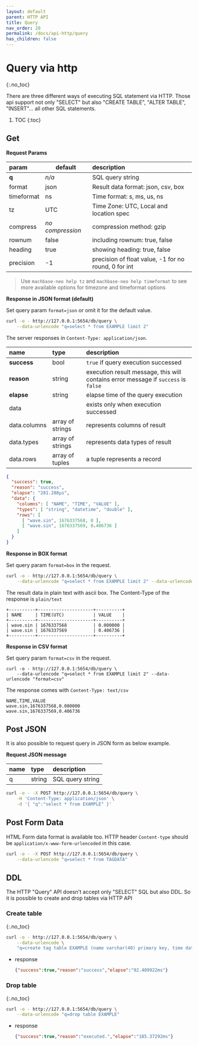 ```yaml
---
layout: default
parent: HTTP API
title: Query
nav_order: 20
permalink: /docs/api-http/query
has_children: false
---
```


# Query via http
{:.no_toc}

There are three different ways of executing SQL statement via HTTP.
Those api support not only "SELECT" but also "CREATE TABLE", "ALTER TABLE", "INSERT"... all other SQL statements.

1. TOC
{:toc}

## Get

**Request Params**

| param       | default | description                   |
|:----------- |---------|:----------------------------- |
| **q**       | _n/a_   | SQL query string              |
| format      | json    | Result data format: json, csv, box |
| timeformat  | ns      | Time format: s, ms, us, ns    |
| tz          | UTC     | Time Zone: UTC, Local and location spec |
| compress    | _no compression_   | compression method: gzip      |
| rownum      | false   | including rownum: true, false |
| heading     | true    | showing heading: true, false  |
| precision   | -1      | precision of float value, -1 for no round, 0 for int |

> Use `machbase-neo help tz` and `machbase-neo help timeformat` to see more available options for timezone and timeformat options

**Response in JSON format (default)**

Set query param `format=json` or omit it for the default value.

```sh
curl -o - http://127.0.0.1:5654/db/query \
    --data-urlencode "q=select * from EXAMPLE limit 2"
```

The server responses in `Content-Type: application/json`.

| name         | type       |  description                        |
|:------------ |:-----------|:------------------------------------|
| **success**  | bool       | `true` if query execution successed |
| **reason**   | string     | execution result message, this will contains error message if `success` is `false`  |
| **elapse**   | string     | elapse time of the query execution    |
| data         |            | exists only when execution successed  |
| data.columns | array of strings | represents columns of result    |
| data.types   | array of strings | represents data types of result |
| data.rows    | array of tuples  | a tuple represents a record     |

```json
{
  "success": true,
  "reason": "success",
  "elapse": "281.288µs",
  "data": {
    "columns": [ "NAME", "TIME", "VALUE" ],
    "types": [ "string", "datetime", "double" ],
    "rows": [
      [ "wave.sin", 1676337568, 0 ],
      [ "wave.sin", 1676337569, 0.406736 ]
    ]
  }
}
```

**Response in BOX format**

Set query param `format=box` in the request.

```sh
curl -o - http://127.0.0.1:5654/db/query \
    --data-urlencode "q=select * from EXAMPLE limit 2" --data-urlencode "format=box"
```

The result data in plain text with ascii box. The Content-Type of the response is `plain/text` 

```
+----------+---------------------+----------+
| NAME     | TIME(UTC)           | VALUE    |
+----------+---------------------+----------+
| wave.sin | 1676337568          | 0.000000 |
| wave.sin | 1676337569          | 0.406736 |
+----------+---------------------+----------+
```

**Response in CSV format**

Set query param `format=csv` in the request.

```
curl -o - http://127.0.0.1:5654/db/query \
    --data-urlencode "q=select * from EXAMPLE limit 2" --data-urlencode "format=csv"
```

The response comes with `Content-Type: text/csv`

```csv
NAME,TIME,VALUE
wave.sin,1676337568,0.000000
wave.sin,1676337569,0.406736
```

## Post JSON

It is also possible to request query in JSON form as below example.

**Request JSON message**

| name         | type       |  description                        |
|:------------ |:-----------|:------------------------------------|
| q            | string     | SQL query string                    |

```sh
curl -o - -X POST http://127.0.0.1:5654/db/query \
    -H 'Content-Type: application/json' \
    -d '{ "q":"select * from EXAMPLE" }'
```

## Post Form Data

HTML Form data format is available too. HTTP header `Content-type` should be `application/x-www-form-urlencoded` in this case.

```sh
curl -o - -X POST http://127.0.0.1:5654/db/query \
    --data-urlencode "q=select * from TAGDATA"
```

## DDL

The HTTP "Query" API doesn't accept only "SELECT" SQL but also DDL. So it is possible to create and drop tables via HTTP API

### Create table
{:.no_toc}

```sh
curl -o - http://127.0.0.1:5654/db/query \
    --data-urlencode \
    "q=create tag table EXAMPLE (name varchar(40) primary key, time datetime basetime, value double)"
```

- response

    ```json
    {"success":true,"reason":"success","elapse":"92.489922ms"}
    ```

### Drop table
{:.no_toc}

```sh
curl -o - http://127.0.0.1:5654/db/query \
    --data-urlencode "q=drop table EXAMPLE"
```

- response

    ```json
    {"success":true,"reason":"executed.","elapse":"185.37292ms"}
    ```
